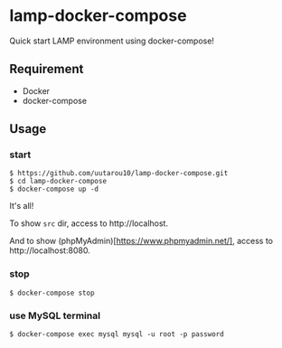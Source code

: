 # lamp-docker-compose
Quick start LAMP environment using docker-compose!

## Requirement
- Docker
- docker-compose

## Usage
### start
```
$ https://github.com/uutarou10/lamp-docker-compose.git
$ cd lamp-docker-compose
$ docker-compose up -d
```

It's all!

To show `src` dir, access to http://localhost.

And to show (phpMyAdmin)[https://www.phpmyadmin.net/], access to http://localhost:8080.

### stop
```
$ docker-compose stop
```

### use MySQL terminal
```
$ docker-compose exec mysql mysql -u root -p password
```